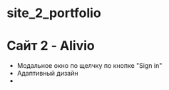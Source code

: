 # site_2_portfolio
# Сайт 2 - Alivio
- Модальное окно по щелчку по кнопке "Sign in"
- Адаптивный дизайн
-
